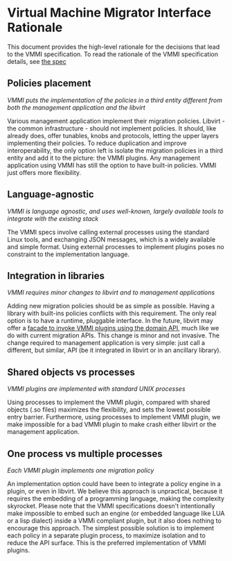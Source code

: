 # Virtual Machine Migrator Interface Rationale

This document provides the high-level rationale for the decisions that lead to the VMMI specification.
To read the rationale of the VMMI specification details, see [the spec](https://github.com/fromanirh/vmmi/blob/master/SPEC.md)

## Policies placement

*VMMI puts the implementation of the policies in a third entity different from both the management application and the libvirt*

Various management application implement their migration policies.
Libvirt - the common infrastructure - should not implement policies. It should, like already does, offer tunables, knobs and protocols, letting the upper layers implementing their policies.
To reduce duplication and improve interoperability, the only option left is isolate the migration policies in a third entity and add it to the picture: the VMMI plugins.
Any management application using VMMI has still the option to have built-in policies.
VMMI just offers more flexibility.

## Language-agnostic

*VMMI is language agnostic, and uses well-known, largely available tools to integrate with the existing stack*

The VMMI specs involve calling external processes using the standard Linux tools, and exchanging JSON messages, which is a widely available and simple format.
Using external processes to implement plugins poses no constraint to the implementation language.

## Integration in libraries

*VMMI requires minor changes to libvirt and to management applications*

Adding new migration policies should be as simple as possible. Having a library with built-ins policies conflicts with this requirement.
The only real option is to have a runtime, pluggable interface.
In the future, libvirt may offer a [facade to invoke VMMI plugins using the domain API](https://github.com/fromanirh/vmmi/tree/master/patches/libvirt),
much like we do with current migration APIs. This change is minor and not invasive.
The change required to management application is very simple: just call a different, but similar, API (be it integrated in libvirt or in an ancillary library).

## Shared objects vs processes

*VMMI plugins are implemented with standard UNIX processes*

Using processes to implement the VMMI plugin, compared with shared objects (.so files) maximizes the flexibility, and sets the lowest possible entry barrier.
Furthermore, using processes to implement VMMI plugin, we make impossible for a bad VMMI plugin to make crash either libvirt or the management application.

## One process vs multiple processes

*Each VMMI plugin implements one migration policy*

An implementation option could have been to integrate a policy engine in a plugin, or even in libvirt.
We believe this approach is unpractical, because it requires the embedding of a programming language, making the complexity skyrocket.
Please note that the VMMI specifications doesn't intentionally make impossible to embed such an engine (or embedded language like LUA
or a lisp dialect) inside a VMMi compliant plugin, but it also does nothing to encourage this approach.
The simplest possible solution is to implement each policy in a separate plugin process, to maximize isolation and to reduce the API surface.
This is the preferred implementation of VMMI plugins.
